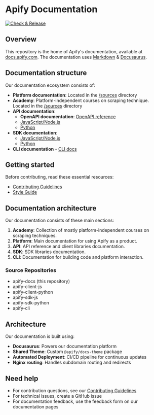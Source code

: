 # Apify Documentation

[![Check & Release](https://github.com/apify/apify-docs/actions/workflows/test.yaml/badge.svg)](https://github.com/apify/apify-docs/actions/workflows/test.yaml)

## Overview

This repository is the home of Apify's documentation, available at [docs.apify.com](https://docs.apify.com/). The documentation uses [Markdown](https://github.com/adam-p/markdown-here/wiki/Markdown-Cheatsheet) & [Docusaurus](https://docusaurus.io/).

## Documentation structure

Our documentation ecosystem consists of:

- **Platform documentation**: Located in the [/sources](https://github.com/apify/apify-docs/tree/master/sources) directory
- **Academy**: Platform-independent courses on scraping technique. Located in the [/sources](https://github.com/apify/apify-docs/tree/master/sources) directory
- **API documentation**:
  - **OpenAPI documentation**: [OpenAPI reference](https://docs.apify.com/api/v2)
  - [JavaScript/Node.js](https://docs.apify.com/api/client/js/)
  - [Python](https://docs.apify.com/api/client/python/)
- **SDK documentation**:
  - [JavaScript/Node.js](https://docs.apify.com/sdk/js/)
  - [Python](https://docs.apify.com/sdk/python/)
- **CLI documentation** - [CLI docs](https://docs.apify.com/cli/)

## Getting started

Before contributing, read these essential resources:

- [Contributing Guidelines](CONTRIBUTING.md)
- [Style Guide](CONTRIBUTING.md#style-guide)

## Documentation architecture

Our documentation consists of these main sections:

1. **Academy**: Collection of mostly platform-independent courses on scraping techniques.
2. **Platform**: Main documentation for using Apify as a product.
3. **API**: API reference and client libraries documentation.
4. **SDK**: SDK libraries documentation.
5. **CLI**: Documentation for building code and platform interaction.

### Source Repositories

- apify-docs (this repository)
- apify-client-js
- apify-client-python
- apify-sdk-js
- apify-sdk-python
- apify-cli

## Architecture

Our documentation is built using:

- **Docusaurus**: Powers our documentation platform
- **Shared Theme**: Custom `@apify/docs-theme` package
- **Automated Deployment**: CI/CD pipeline for continuous updates
- **Nginx routing**: Handles subdomain routing and redirects

## Need help

- For contribution questions, see our [Contributing Guidelines](CONTRIBUTING.md)
- For technical issues, create a GitHub issue
- For documentation feedback, use the feedback form on our documentation pages

